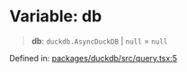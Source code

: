 # Variable: db

> **db**: `duckdb.AsyncDuckDB` \| `null` = `null`

Defined in: [packages/duckdb/src/query.tsx:5](https://github.com/GeoDaCenter/openassistant/blob/36f516b8229288259590b2d9dab3b10cbfc3cbfd/packages/duckdb/src/query.tsx#L5)
